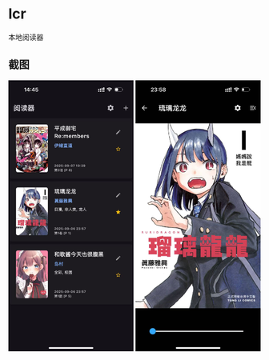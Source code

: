 # lcr

本地阅读器

## 截图

<img src="images/screen_01.jpg" width="250" /> <img src="images/screen_02.jpg" width="250" />